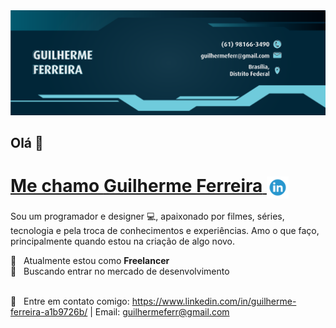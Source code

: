 <img width="auto" src="https://github.com/guilhermeferr/guilhermeferr/blob/master/capa-gui-github.png">


## Olá 👋

# <a href="https://www.linkedin.com/in/guilherme-ferreira-a1b9726b/" target="_blank">Me chamo **Guilherme Ferreira** <img src="https://github.com/guilhermeferr/guilhermeferr/blob/master/midias-sociais-linkedin-icon.png" width="35" style="vertical-align: middle; color: #212020;"></a>

Sou um programador e designer :computer:, apaixonado por filmes, séries, tecnologia e pela troca de conhecimentos e experiências. 
Amo o que faço, principalmente quando estou na criação de algo novo.

 :rocket:  &nbsp; Atualmente estou como **Freelancer**
 <br/> :purple_heart: &nbsp; Buscando entrar no mercado de desenvolvimento

 
 <br/> :email: &nbsp; Entre em contato comigo: https://www.linkedin.com/in/guilherme-ferreira-a1b9726b/
| 
Email: guilhermeferr@gmail.com
